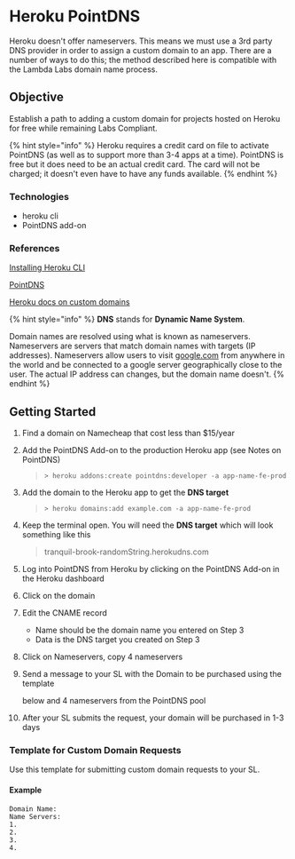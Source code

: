 # Heroku PointDNS

Heroku doesn't offer nameservers. This means we must use a 3rd party DNS provider in order to assign a custom domain to an app. There are a number of ways to do this; the method described here is compatible with the Lambda Labs domain name process.

## Objective

Establish a path to adding a custom domain for projects hosted on Heroku for free while remaining Labs Compliant.

{% hint style="info" %}
Heroku requires a credit card on file to activate PointDNS \(as well as to support more than 3-4 apps at a time\). PointDNS is free but it does need to be an actual credit card. The card will not be charged; it doesn't even have to have any funds available.
{% endhint %}

### Technologies

* heroku cli
* PointDNS add-on

### References

[Installing Heroku CLI](https://devcenter.heroku.com/articles/heroku-cli)

[PointDNS](https://devcenter.heroku.com/articles/pointdns)

[Heroku docs on custom domains](https://devcenter.heroku.com/articles/custom-domains)

{% hint style="info" %}
**DNS** stands for **Dynamic Name System**.

Domain names are resolved using what is known as nameservers. Nameservers are servers that match domain names with targets \(IP addresses\). Nameservers allow users to visit [google.com](http://google.com) from anywhere in the world and be connected to a google server geographically close to the user. The actual IP address can changes, but the domain name doesn't.
{% endhint %}

## Getting Started

1. Find a domain on Namecheap that cost less than $15/year
2. Add the PointDNS Add-on to the production Heroku app \(see Notes on PointDNS\)

   > `> heroku addons:create pointdns:developer -a app-name-fe-prod`

3. Add the domain to the Heroku app to get the **DNS target**

   > `> heroku domains:add example.com -a app-name-fe-prod`

4. Keep the terminal open. You will need the **DNS target** which will look something like this

   > tranquil-brook-randomString.herokudns.com

5. Log into PointDNS from Heroku by clicking on the PointDNS Add-on in the Heroku dashboard
6. Click on the domain
7. Edit the CNAME record
   * Name should be the domain name you entered on Step 3
   * Data is the DNS target you created on Step 3
8. Click on Nameservers, copy 4 nameservers
9. Send a message to your SL with the Domain to be purchased using the template

   below and 4 nameservers from the PointDNS pool

10. After your SL submits the request, your domain will be purchased in 1-3 days

### Template for Custom Domain Requests

Use this template for submitting custom domain requests to your SL.

#### Example

```text
Domain Name:
Name Servers:
1.
2.
3.
4.
```

